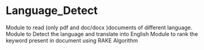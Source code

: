 # Language_Detect

Module to read (only pdf and doc/docx )documents of different language.
Module to Detect the language and translate into English
Module to rank the keyword present in document using RAKE Algorithm

